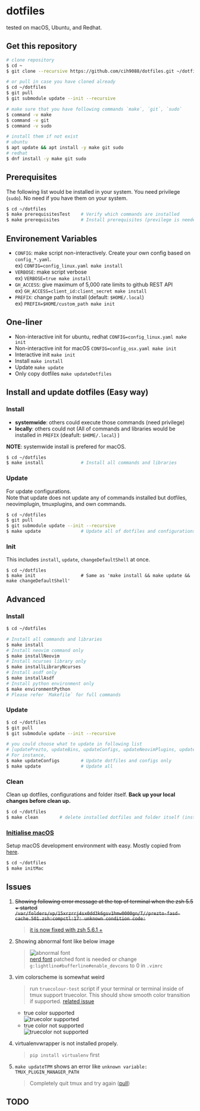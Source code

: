 # dotfiles
tested on macOS, Ubuntu, and Redhat.

## Get this repository
```bash
# clone repository
$ cd ~
$ git clone --recursive https://github.com/cih9088/dotfiles.git ~/dotfiles

# or pull in case you have cloned already
$ cd ~/dotfiles
$ git pull
$ git submodule update --init --recursive

# make sure that you have following commands `make`, `git`, `sudo`
$ command -v make
$ command -v git
$ command -v sudo

# install them if not exist
# ubuntu
$ apt update && apt install -y make git sudo
# redhat
$ dnf install -y make git sudo
```

## Prerequisites
The following list would be installed in your system. You need privilege (`sudo`).
No need if you have them on your system.
```bash
$ cd ~/dotfiles
$ make prerequisitesTest    # Verify which commands are installed
$ make prerequisites        # Install prerequisites (previlege is needed for linux)
```

## Environement Variables
- `CONFIG`: make script non-interactively. Create your own config based on `config_*.yaml`. \
ex) `CONFIG=config_linux.yaml make install`
- `VERBOSE`: make script verbose \
ex) `VERBOSE=true make install`
- `GH_ACCESS`: give maximum of 5,000 rate limits to github REST API \
ex) `GH_ACCESS=client_id:client_secret make install`
- `PREFIX`: change path to install (default: `$HOME/.local`) \
ex) `PREFIX=$HOME/custom_path make init`


## One-liner
- Non-interactive init for ubuntu, redhat `CONFIG=config_linux.yaml make init`
- Non-interactive init for macOS `CONFIG=config_osx.yaml make init`
- Interactive init `make init`
- Install `make install`
- Update `make update`
- Only copy dotfiles `make updateDotfiles`
 

## Install and update dotfiles (Easy way)

### Install
- **systemwide**: others could execute those commands (need privilege)
- **locally**: others could not (All of commands and libraries would be installed in `PREFIX` (deafult: `$HOME/.local`) )

**NOTE**: systemwide install is prefered for macOS.

```bash
$ cd ~/dotfiles
$ make install              # Install all commands and libraries
```

### Update
For update configurations. \
Note that update does not update any of commands installed but dotfiles, neovimplugin, tmuxplugins, and own commands.
```bash
$ cd ~/dotfiles
$ git pull
$ git submodule update --init --recursive
$ make update               # Update all of dotfiles and configurations
```

### Init
This includes `install`, `update`, `changeDefaultShell` at once.

```console
$ cd ~/dotfiles
$ make init                 # Same as 'make install && make update && make changeDefaultShell'
```



## Advanced
### Install
```bash
$ cd ~/dotfiles

# Install all commands and libraries
$ make install
# Install neovim command only
$ make installNeovim
# Install ncurses library only
$ make installLibraryNcurses
# Install asdf only
$ make installAsdf
# Install python environment only
$ make environmentPython
# Please refer `Makefile` for full commands
```

### Update
```bash
$ cd ~/dotfiles
$ git pull
$ git submodule update --init --recursive

# you could choose what to update in following list
# [updatePrezto, updateBins, updateConfigs, updateNeovimPlugins, updateTmuxPlugins, updateDevEnv]
# For instance,
$ make updateConfigs        # Update dotfiles and configs only
$ make update               # Update all
```

### Clean
Clean up dotfiles, configurations and folder itself.
**Back up your local changes before clean up.**
```bash
$ cd ~/dotfiles
$ make clean        # delete installed dotfiles and folder itself (installed commands, libraries would be remained)
```

### [Initialise macOS](https://github.com/donnemartin/dev-setup#osxprepsh-script)
Setup macOS development environment with easy. Mostly copied from [here](https://github.com/donnemartin/dev-setup).
```bash
$ cd ~/dotfiles
$ make initMac
```



<!-- ## Highligts -->
<!--  -->
<!-- ### List of Dev environment that would be installed -->
<!-- - installDevPython: [pyenv](https://github.com/pyenv/pyenv), [pyenv-virtualenv](https://github.com/pyenv/pyenv-virtualenv), [pyenv-virtualenvwrapper](https://github.com/pyenv/pyenv-virtualenvwrapper), python2, python3 -->
<!-- - installDevNodejs: [nodejs](https://nodejs.org/en/) -->
<!-- - installDevShell: [shellchecker](https://www.shellcheck.net/), [bash-language-client](https://github.com/mads-hartmann/bash-language-server) -->
<!-- - installDevC: [ccls](https://github.com/MaskRay/ccls) -->
<!-- - installDevGo: [goenv](https://github.com/syndbg/goenv), golang -->
<!-- - installDevAsdf: [asdf](https://github.com/asdf-vm/asdf) -->
<!--  -->
<!-- ### [zsh](https://github.com/tmux/tmux) -->
<!-- For more detailed information please refer [zshrc](https://github.com/cih9088/dotfiles/blob/master/zsh/zshrc) -->
<!-- - show tips: `$ tips` -->
<!--  -->
<!-- ### [prezto](https://github.com/sorin-ionescu/prezto) -->
<!-- For more detailed information please refer [zpreztorc](https://github.com/cih9088/dotfiles/blob/master/zsh/zpreztorc) -->
<!-- - imported modules \ -->
<!-- [environment](https://github.com/sorin-ionescu/prezto/tree/master/modules/environment) -->
<!-- , [terminal](https://github.com/sorin-ionescu/prezto/tree/master/modules/terminal) -->
<!-- , [editor](https://github.com/sorin-ionescu/prezto/tree/master/modules/editor) -->
<!-- , [history](https://github.com/sorin-ionescu/prezto/tree/master/modules/history) -->
<!-- , [directory](https://github.com/sorin-ionescu/prezto/tree/master/modules/directory) -->
<!-- , [spectrum](https://github.com/sorin-ionescu/prezto/tree/master/modules/spectrum) -->
<!-- , [utility](https://github.com/sorin-ionescu/prezto/tree/master/modules/utility) -->
<!-- , [completion](https://github.com/sorin-ionescu/prezto/tree/master/modules/completion) -->
<!-- , [fasd](https://github.com/sorin-ionescu/prezto/tree/master/modules/fasd) -->
<!-- , [git](https://github.com/sorin-ionescu/prezto/tree/master/modules/git) -->
<!-- , [archive](https://github.com/sorin-ionescu/prezto/tree/master/modules/archive) -->
<!-- , [rsync](https://github.com/sorin-ionescu/prezto/tree/master/modules/rsync) -->
<!-- , [ssh](https://github.com/sorin-ionescu/prezto/tree/master/modules/ssh) -->
<!-- , [tmux-xpanes](https://github.com/belak/prezto-contrib/tree/master/tmux-xpanes) -->
<!-- , [syntax-highlighting](https://github.com/sorin-ionescu/prezto/tree/master/modules/syntax-highlighting) -->
<!-- , [history-substring-search](https://github.com/sorin-ionescu/prezto/tree/master/modules/history-substring-search) -->
<!-- , [autosuggestions](https://github.com/sorin-ionescu/prezto/tree/master/modules/autosuggestions) -->
<!-- , [prompt](https://github.com/sorin-ionescu/prezto/tree/master/modules/prompt) -->
<!--  -->
<!-- ### [nvim](https://github.com/neovim/neovim) -->
<!-- For detailed information and plugins please refer [init.vim](https://github.com/cih9088/dotfiles/blob/master/vim/vimrc) -->
<!-- - Few settings automatically disabled with files larger than 50mb -->
<!-- - leader: <kbd>,</kbd> or <kbd>\\</kbd> -->
<!-- - nohighlight: <kbd>leader</kbd> + <kbd>Space</kbd> -->
<!-- - toggle paste mode: <kbd>F2</kbd> -->
<!-- - buffers -->
<!--     - new buffer: <kbd>Ctrl</kbd> + <kbd>b</kbd> -->
<!--     - close buffer: <kbd>leader</kbd> + <kbd>b</kbd> + <kbd>x</kbd> -->
<!--     - navigate buffer: <kbd>\]</kbd> + <kbd>b</kbd>, <kbd>\[</kbd> + <kbd>b</kbd> -->
<!--     - go back to previous buffer: <kbd>Ctrl</kbd> + <kbd>w</kbd> + <kbd>Tab</kbd> -->
<!-- - tabs -->
<!--     - new tab: <kbd>Ctrl</kbd> + <kbd>t</kbd> -->
<!--     - close tab: <kbd>leader</kbd> + <kbd>t</kbd> + <kbd>x</kbd> -->
<!--     - navigate tab: <kbd>\]</kbd> + <kbd>t</kbd>, <kbd>\[</kbd> + <kbd>t</kbd> -->
<!-- - splits -->
<!--     - navigate split: <kbd>Ctrl</kbd> + [ <kbd>h</kbd>, <kbd>j</kbd>, <kbd>k</kbd>, <kbd>l</kbd> ] -->
<!--     - horizontal split: <kbd>Ctrl</kbd> + <kbd>w</kbd> + <kbd>h</kbd> -->
<!--     - vertical split: <kbd>Ctrl</kbd> + <kbd>w</kbd> + <kbd>v</kbd> -->
<!--     - resize split: <kbd>&uparrow;</kbd>, <kbd>&downarrow;</kbd>, <kbd>&leftarrow;</kbd>, <kbd>&rightarrow;</kbd> -->
<!--     - equal split: <kbd>Ctrl</kbd> + <kbd>w</kbd> + <kbd>=</kbd> -->
<!-- - system clipboard -->
<!--     - yank to system clipboard: <kbd>leader</kbd> + <kbd>y</kbd> -->
<!--     - cut to system clipboard: <kbd>leader</kbd> + <kbd>x</kbd> -->
<!--     - paste from system clipboard: <kbd>leader</kbd> + <kbd>p</kbd> -->
<!-- - Redirect the output of a vim or external command into a scratch buffer: `:Redir hi` or `:Redir !ls -al` -->
<!-- - replace a word under the curser or visually select then -->
<!--     - <kbd>c</kbd> + <kbd>*</kbd> -->
<!--     - repeat: <kbd>.</kbd> -->
<!--     - skip: <kbd>n</kbd> -->
<!-- - terminal -->
<!--     - open terminal horizontally: `:TermHorizontal` -->
<!--     - open terminal vertically: `:TermVertical` -->
<!--     - open terminal in floating window: `:TermFloat` -->
<!--     - open terminal <kbd>leader</kbd> + <kbd>R</kbd> -->
<!-- - toggle conceal level: <kbd>y</kbd> + <kbd>o</kbd> + <kbd>a</kbd> -->
<!-- - simple calculator -->
<!--     - after visual selection: <kbd>Q</kbd> -->
<!-- - [vim-unimpaired](https://github.com/tpope/vim-unimpaired) -->
<!--     - navigate quickfix list: <kbd>\]</kbd> + <kbd>q</kbd>, <kbd>\[</kbd> + <kbd>q</kbd> -->
<!--     - navigate location list: <kbd>\]</kbd> + <kbd>l</kbd>, <kbd>\[</kbd> + <kbd>l</kbd> -->
<!--     - navigate SCM conflict: <kbd>\]</kbd> + <kbd>n</kbd>, <kbd>\[</kbd> + <kbd>n</kbd> -->
<!--     - toggle diff: <kbd>y</kbd> + <kbd>o</kbd> + <kbd>d</kbd> -->
<!--     - toggle relativenumber: <kbd>y</kbd> + <kbd>o</kbd> + <kbd>r</kbd> -->
<!--     - toggle number: <kbd>y</kbd> + <kbd>o</kbd> + <kbd>n</kbd> -->
<!--     - toggle wrap: <kbd>y</kbd> + <kbd>o</kbd> + <kbd>w</kbd> -->
<!-- - [vim-signify](https://github.com/mhinz/vim-signify) -->
<!--     - navigate hunk: <kbd>\]</kbd> + <kbd>c</kbd>, <kbd>\[</kbd> + <kbd>c</kbd> -->
<!-- - [vim-easy-aline](https://github.com/junegunn/vim-easy-align) -->
<!-- - [vim-fugitive](https://github.com/tpope/vim-fugitive) -->
<!--     - open Gstatus: <kbd>leader</kbd> + <kbd>G</kbd> -->
<!-- - [vista](https://github.com/liuchengxu/vista.vim) -->
<!--     - toggle tagbar: <kbd>leader</kbd> + <kbd>T</kbd> -->
<!-- - [coc.nvim](https://github.com/neoclide/coc.nvim): autocompletion and more -->
<!--     - navigate diagnostic: <kbd>\[</kbd> + <kbd>d</kbd>, <kbd>\]</kbd> + <kbd>d</kbd> -->
<!--     - go to definition: <kbd>g</kbd> + <kbd>d</kbd> -->
<!--     - go to implemtation: <kbd>g</kbd> + <kbd>i</kbd> -->
<!--     - preview document: <kbd>K</kbd> -->
<!--     - [ultisnips](https://github.com/SirVer/ultisnips): snippet -->
<!--         - expand or jump forward: <kbd>Ctrl</kbd> + <kbd>j</kbd> -->
<!--         - expand: <kbd>Ctrl</kbd> + <kbd>l</kbd> -->
<!--         - jump forward: <kbd>Ctrl</kbd> + <kbd>j</kbd> -->
<!--         - jump backward: <kbd>Ctrl</kbd> + <kbd>k</kbd> -->
<!-- [> - [deoplete](https://github.com/Shougo/deoplete.nvim): autocompletion <] -->
<!-- [>     - forward: <kbd>Tab</kbd> <] -->
<!-- [>     - backward: <kbd>Shift</kbd> + <kbd>Tab</kbd> <] -->
<!-- [> - [neosnippet](https://github.com/Shougo/neosnippet.vim): snippet <] -->
<!-- [>     - expand or jump: <kbd>Ctrl</kbd> + <kbd>k</kbd> <] -->
<!-- [>     - jump: <kbd>Tab</kbd> <] -->
<!-- - [fzf](https://github.com/junegunn/fzf.vim): fuzzy finder -->
<!--     - open Files: <kbd>leader</kbd> + <kbd>F</kbd> -->
<!--     - open ProjectFiles: <kbd>leader</kbd> + <kbd>P</kbd> -->
<!--     - open Buffers: <kbd>leader</kbd> + <kbd>B</kbd> -->
<!--     - open History: <kbd>leader</kbd> + <kbd>H</kbd> -->
<!--     - open Commits: <kbd>leader</kbd> + <kbd>C</kbd> -->
<!--     - open Blines: <kbd>leader</kbd> + <kbd>L</kbd> -->
<!-- - [vim-startify](https://github.com/mhinz/vim-startify): nice start -->
<!--     - open startify: <kbd>leader</kbd> + <kbd>S</kbd> -->
<!-- - [vim-sandwich](https://github.com/machakann/vim-sandwich): easy surrounding modification -->
<!--     - add surrounding: <kbd>s</kbd> + <kbd>a</kbd> + {motion/text object} + {addition} -->
<!--     - delete surrounding: <kbd>s</kbd> + <kbd>d</kbd> + {deletion} -->
<!--     - replace surrounding: <kbd>s</kbd> + <kbd>r</kbd> + {deletion} + {addition} -->
<!-- - [vim-dirvish](https://github.com/justinmk/vim-dirvish): file explore -->
<!--     - open dirvish: <kbd>-</kbd> -->
<!--     - reload: <kbd>g</kbd> + <kbd>r</kbd> -->
<!--     - go to home: <kbd>g</kbd> + <kbd>~</kbd> -->
<!--     - hide hiddden files: <kbd>g</kbd> + <kbd>h</kbd> -->
<!-- [> - [vim-rooter](https://github.com/airblade/vim-rooter): change pwd to project root. usefule with fzf <] -->
<!-- [>     - run rooter: <kbd>leader</kbd> + <kbd>R</kbd> <] -->
<!-- - [nerdcommenter](https://github.com/scrooloose/nerdcommenter): Comment out easily -->
<!--     - toggle comment: <kbd>leader</kbd> + <kbd>c</kbd> + <kbd>Space</kbd> -->
<!--     - invert comment: <kbd>leader</kbd> + <kbd>c</kbd> + <kbd>i</kbd> -->
<!--     - yank and comment: <kbd>leader</kbd> + <kbd>c</kbd> + <kbd>y</kbd> -->
<!-- - [auto-pair](https://github.com/jiangmiao/auto-pairs) -->
<!--     - insert parens purely: <kbd>Ctrl</kbd> + <kbd>v</kbd> + {paren} -->
<!-- [> - [splitjoin](https://github.com/AndrewRadev/splitjoin.vim) <] -->
<!-- [>     - split one-liner into multiple lines: <kbd>g</kbd> + <kbd>S</kbd> <] -->
<!-- [>     - join a block into single-line statement: <kbd>g</kbd> + <kbd>J</kbd> <] -->
<!--  -->
<!-- ### [tmux](https://github.com/tmux/tmux) -->
<!-- For more detailed information please refer [tmux.conf](https://github.com/cih9088/dotfiles/blob/master/tmux/tmux.conf) -->
<!-- - prefix: <kbd>Ctrl</kbd> + <kbd>a</kbd> -->
<!-- - detach: <kbd>prefix</kbd> + <kbd>d</kbd> -->
<!-- - reload config file: <kbd>prefix</kbd> + <kbd>r</kbd> -->
<!-- - go to pane with fzf: <kbd>prefix</kbd> + <kbd>0</kbd> -->
<!-- - window -->
<!--     - create new window: <kbd>prefix</kbd> + <kbd>c</kbd> -->
<!--     - kill current window: <kbd>prefix</kbd> + <kbd>X</kbd> -->
<!--     - navigate window: <kbd>prefix</kbd> + [ <kbd>1</kbd>, ..., <kbd>9</kbd> ] -->
<!--     - navigate window alternatively: <kbd>prefix</kbd> + <kbd>'</kbd> + {window index} -->
<!--     - rename window: <kbd>prefix</kbd> + <kbd>,</kbd> -->
<!--     - swap current window: <kbd>prefix</kbd> + [ <kbd>\<</kbd>, <kbd>\></kbd> ] -->
<!-- - pane -->
<!--     - split current pane vertically: <kbd>prefix</kbd> + <kbd>v</kbd> -->
<!--     - split current pane horizontally: <kbd>prefix</kbd> + <kbd>h</kbd> -->
<!--     - kill current pane: <kbd>prefix</kbd> + <kbd>x</kbd> -->
<!--     - navigate pane: <kbd>prefix</kbd> + [ <kbd>h</kbd>, <kbd>j</kbd>, <kbd>k</kbd>, <kbd>l</kbd> ] -->
<!--     - resize pane: <kbd>prefix</kbd> + [ <kbd>H</kbd>, <kbd>J</kbd>, <kbd>K</kbd>, <kbd>L</kbd> ] -->
<!--     - swap current pane: <kbd>prefix</kbd> + [ <kbd>[</kbd>, <kbd>]</kbd> ] -->
<!-- - copy mode -->
<!--     - enter copy mode: <kbd>prefix</kbd> + <kbd>enter</kbd> -->
<!--     - select region: <kbd>v</kbd> -->
<!--     - copy selected region: <kbd>y</kbd> -->
<!--     - append selected region to clipboard: <kbd>A</kbd> -->
<!--     - copy current line: <kbd>Y</kbd> -->
<!--     - copy from the cursor to the end of the line: <kbd>D</kbd> -->
<!-- - toggle -->
<!--     - synchronizing mode: <kbd>prefix</kbd> + <kbd>e</kbd> -->
<!--     - mouse mode: <kbd>prefix</kbd> + <kbd>m</kbd> -->
<!--     - maximizing pane: <kbd>prefix</kbd> + <kbd>z</kbd> -->
<!--     - advanced maximizing pane: <kbd>prefix</kbd> + <kbd>+</kbd> (require tmux version > 2.8) -->
<!--     - disable tmux: <kbd>F12</kbd> (useful in nested tmux) -->
<!-- - [tmux-resurrect](https://github.com/cih9088/tmux-resurrect) -->
<!--     - save tmux environment: <kbd>prefix</kbd> + <kbd>Ctrl</kbd> + <kbd>s</kbd> -->
<!--     - restore tmux environment: <kbd>prefix</kbd> + <kbd>Ctrl</kbd> + <kbd>r</kbd> -->
<!-- [> - renew environment variables (e.g. DISPLAY): <kbd>prefix</kbd> + <kbd>\$</kbd> <] -->

## Issues
1. ~~Showing following error message at the top of terminal when the zsh 5.5 +  started \
    `/var/folders/vp/15xrzrrj4sx0dd3k6gsv1hmw0000gn/T//prezto-fasd-cache.501.zsh:compctl:17: unknown condition code:`~~
    > [it is now fixed with zsh 5.6.1 + ](https://github.com/sorin-ionescu/prezto/issues/1569)

2. Showing abnormal font like below image
    > ![abnormal font](https://imgur.com/wSb49GM.png) \
    > [nerd font](https://github.com/ryanoasis/nerd-fonts) patched font is needed or change `g:lightline#bufferline#enable_devcons` to 0 in `.vimrc`

3. vim colorscheme is somewhat weird
    > run `truecolour-test` script if your terminal or terminal inside of tmux support truecolor. This should show smooth color transition if supported. [related issue](https://github.com/tmux/tmux/issues/1246)

    - true color supported \
    ![truecolor supported](https://imgur.com/Fnx9P2Y.png)
    - true color not supported \
    ![truecolor not supported](https://imgur.com/vsOcuqx.png)

4. virtualenvwrapper is not installed propely.
    > `pip install virtualenv` first

5. `make updateTPM` shows an error like `unknown variable: TMUX_PLUGIN_MANAGER_PATH`
    > Completely quit tmux and try again ([pull](https://github.com/tmux-plugins/tpm/pull/186))


## TODO
